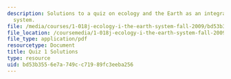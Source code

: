 ```yaml
---
description: Solutions to a quiz on ecology and the Earth as an integrated dynamic
  system.
file: /media/courses/1-018j-ecology-i-the-earth-system-fall-2009/bd53b3556e7a749cc71989fc3eeba256_MIT1_018JF09_study_sol_1.pdf
file_location: /coursemedia/1-018j-ecology-i-the-earth-system-fall-2009/bd53b3556e7a749cc71989fc3eeba256_MIT1_018JF09_study_sol_1.pdf
file_type: application/pdf
resourcetype: Document
title: Quiz 1 Solutions
type: resource
uid: bd53b355-6e7a-749c-c719-89fc3eeba256
---
```

